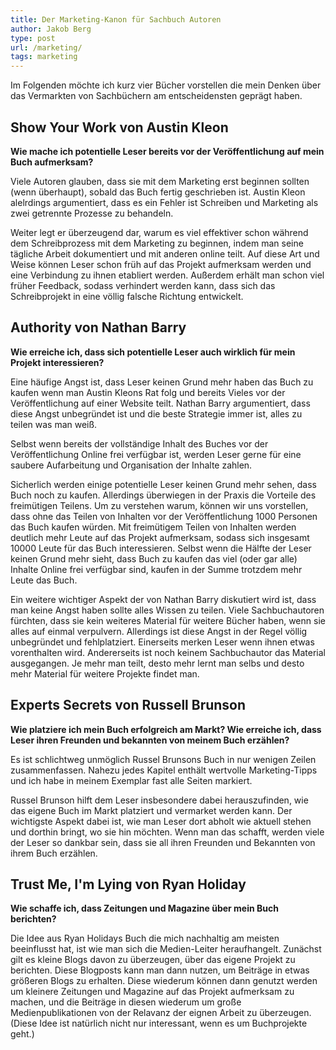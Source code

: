 ```yaml
---
title: Der Marketing-Kanon für Sachbuch Autoren
author: Jakob Berg
type: post
url: /marketing/
tags: marketing
---
```


Im Folgenden möchte ich kurz vier Bücher vorstellen die mein Denken über das Vermarkten von Sachbüchern am entscheidensten geprägt haben.


## Show Your Work von Austin Kleon

**Wie mache ich potentielle Leser bereits vor der Veröffentlichung auf mein Buch aufmerksam?**

Viele Autoren glauben, dass sie mit dem Marketing erst beginnen sollten (wenn überhaupt), sobald das Buch fertig geschrieben ist. Austin Kleon alelrdings argumentiert, dass es ein Fehler ist Schreiben und Marketing als zwei getrennte Prozesse zu behandeln.

Weiter legt er überzeugend dar, warum es viel effektiver schon während dem Schreibprozess mit dem Marketing zu beginnen, indem man seine tägliche Arbeit dokumentiert und mit anderen online teilt. Auf diese Art und Weise können Leser schon früh auf das Projekt aufmerksam werden und eine Verbindung zu ihnen etabliert werden. Außerdem erhält man schon viel früher Feedback, sodass verhindert werden kann, dass sich das Schreibprojekt in eine völlig falsche Richtung entwickelt. 


## Authority von Nathan Barry

**Wie erreiche ich, dass sich potentielle Leser auch wirklich für mein Projekt interessieren?**

Eine häufige Angst ist, dass Leser keinen Grund mehr haben das Buch zu kaufen wenn man Austin Kleons Rat folg und bereits  Vieles vor der Veröffentlichung auf einer Website teilt. Nathan Barry argumentiert, dass diese Angst unbegründet ist und die beste Strategie immer ist, alles zu teilen was man weiß. 

Selbst wenn bereits der vollständige Inhalt des Buches vor der Veröffentlichung Online frei verfügbar ist, werden Leser gerne für eine saubere Aufarbeitung und Organisation der Inhalte zahlen. 

Sicherlich werden einige potentielle Leser keinen Grund mehr sehen, dass Buch noch zu kaufen. Allerdings überwiegen in der Praxis die Vorteile des freimütigen Teilens. Um zu verstehen warum, können wir uns vorstellen, dass ohne das Teilen von Inhalten vor der Veröffentlichung 1000 Personen das Buch kaufen würden. Mit freimütigem Teilen von Inhalten werden deutlich mehr Leute auf das Projekt aufmerksam, sodass sich insgesamt 10000 Leute für das Buch interessieren. Selbst wenn die Hälfte der Leser keinen Grund mehr sieht, dass Buch zu kaufen das viel (oder gar alle) Inhalte Online frei verfügbar sind, kaufen in der Summe trotzdem mehr Leute das Buch.

Ein weitere wichtiger Aspekt der von Nathan Barry diskutiert wird ist, dass man keine Angst haben sollte alles Wissen zu teilen. Viele Sachbuchautoren fürchten, dass sie kein weiteres Material für weitere Bücher haben, wenn sie alles auf einmal verpulvern. Allerdings ist diese Angst in der Regel völlig unbegründet und fehlplatziert. Einerseits merken Leser wenn ihnen etwas vorenthalten wird. Andererseits ist noch keinem Sachbuchautor das Material ausgegangen. Je mehr man teilt, desto mehr lernt man selbs und desto mehr Material für weitere Projekte findet man. 

## Experts Secrets von Russell Brunson

**Wie platziere ich mein Buch erfolgreich am Markt? Wie erreiche ich, dass Leser ihren Freunden und bekannten von meinem Buch erzählen?**

Es ist schlichtweg unmöglich Russel Brunsons Buch in nur wenigen Zeilen zusammenfassen. Nahezu jedes Kapitel enthält wertvolle Marketing-Tipps und ich habe in meinem Exemplar fast alle Seiten markiert. 

Russel Brunson hilft dem Leser insbesondere dabei herauszufinden, wie das eigene Buch im Markt platziert und vermarket werden kann. Der wichtigste Aspekt dabei ist, wie man Leser dort abholt wie aktuell stehen und dorthin bringt, wo sie hin möchten. Wenn man das schafft, werden viele der Leser so dankbar sein, dass sie all ihren Freunden und Bekannten von ihrem Buch erzählen.


## Trust Me, I'm Lying von Ryan Holiday

**Wie schaffe ich, dass Zeitungen und Magazine über mein Buch berichten?**

Die Idee aus Ryan Holidays Buch die mich nachhaltig am meisten beeinflusst hat, ist wie man sich die Medien-Leiter heraufhangelt. Zunächst gilt es kleine Blogs davon zu überzeugen, über das eigene Projekt zu berichten. Diese Blogposts kann man dann nutzen, um Beiträge in etwas größeren Blogs zu erhalten. Diese wiederum können dann genutzt werden um kleinere Zeitungen und Magazine auf das Projekt aufmerksam zu machen, und die Beiträge in diesen wiederum um große Medienpublikationen von der Relavanz der eignen Arbeit zu überzeugen. (Diese Idee ist natürlich nicht nur interessant, wenn es um Buchprojekte geht.)

